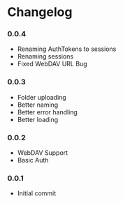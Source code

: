 # Changelog

### 0.0.4

- Renaming AuthTokens to sessions
- Renaming sessions
- Fixed WebDAV URL Bug

### 0.0.3

- Folder uploading
- Better naming
- Better error handling
- Better loading

### 0.0.2

- WebDAV Support
- Basic Auth

### 0.0.1

- Initial commit
